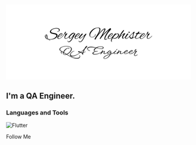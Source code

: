 ![Header](https://github.com/SergeyMephister/SergeyMephister/blob/main/assets/logo_git.png)

## I'm a QA Engineer.

### Languages and Tools
![Flutter](https://img.shields.io/badge/?style=for-the-badge&logo=jira&logoColor=136be1)

Follow Me